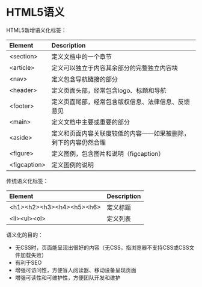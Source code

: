 # HTML5语义

HTML5新增语义化标签：

| **Element** | **Description** |
| :--- | :--- |
| &lt;section> | 定义文档中的一个章节 |
| &lt;article> | 定义可以独立于内容其余部分的完整独立内容块 |
| &lt;nav> | 定义包含导航链接的部分 |
| &lt;header> | 定义页面头部，经常包含logo、标题和导航 |
| &lt;footer> | 定义页面尾部，经常包含版权信息、法律信息、反馈意见 |
| &lt;main> | 定义文档中主要或重要的部分 |
| &lt;aside> | 定义和页面内容关联度较低的内容——如果被删除，剩下的内容仍然合理 |
| &lt;figure> | 定义图例，包含图片和说明（figcaption） |
| &lt;figcaption> | 定义图例的说明 |

传统语义化标签：

| **Element** | **Description** |
| :--- | :--- |
| &lt;h1>&lt;h2>&lt;h3>&lt;h4>&lt;h5>&lt;h6> | 定义标题 |
| &lt;li>&lt;ul>&lt;ol> | 定义列表 |

语义化的目的：

* 无CSS时，页面能呈现出很好的内容（无CSS，指浏览器不支持CSS或CSS文件加载失败）
* 有利于SEO
* 增强可访问性，方便盲人阅读器、移动设备呈现页面
* 增强可读性和可维护性，方便团队开发和维护


